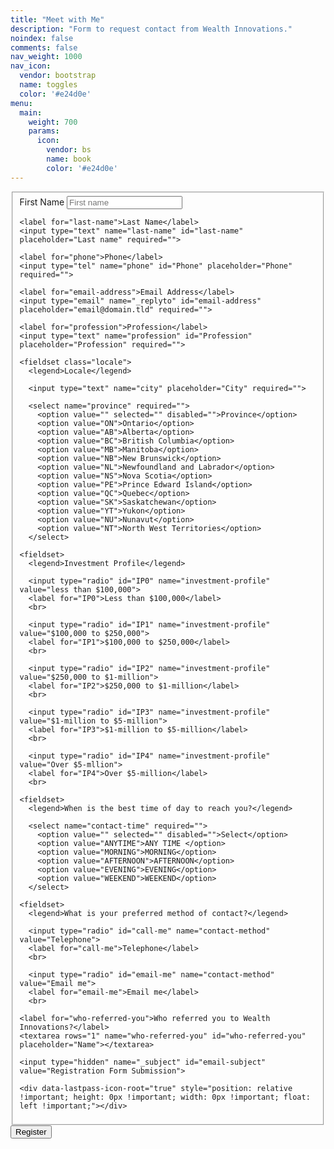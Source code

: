 ```yaml
---
title: "Meet with Me"
description: "Form to request contact from Wealth Innovations."
noindex: false
comments: false
nav_weight: 1000
nav_icon:
  vendor: bootstrap
  name: toggles
  color: '#e24d0e'
menu:
  main:
    weight: 700
    params:
      icon:
        vendor: bs
        name: book
        color: '#e24d0e'  
---
```

<form id="fs-frm" 
  name="registration-form" 
  accept-charset="utf-8"
  action="https://formspree.io/f/xzblplgz" 
  method="post">
  
  <fieldset id="fs-frm-inputs">
    <label for="first-name">First Name</label>
    <input type="text" name="first-name" id="first-name" placeholder="First name" required=""> 
    
    <label for="last-name">Last Name</label>
    <input type="text" name="last-name" id="last-name" placeholder="Last name" required="">
    
    <label for="phone">Phone</label>
    <input type="tel" name="phone" id="Phone" placeholder="Phone" required="">
    
    <label for="email-address">Email Address</label>
    <input type="email" name="_replyto" id="email-address" placeholder="email@domain.tld" required="">
    
    <label for="profession">Profession</label>
    <input type="text" name="profession" id="Profession" placeholder="Profession" required="">
    
    <fieldset class="locale">
      <legend>Locale</legend>
      
      <input type="text" name="city" placeholder="City" required="">
      
      <select name="province" required="">
        <option value="" selected="" disabled="">Province</option>
        <option value="ON">Ontario</option>
        <option value="AB">Alberta</option>
        <option value="BC">British Columbia</option>
        <option value="MB">Manitoba</option>
        <option value="NB">New Brunswick</option>
        <option value="NL">Newfoundland and Labrador</option>
        <option value="NS">Nova Scotia</option>
        <option value="PE">Prince Edward Island</option>
        <option value="QC">Quebec</option>
        <option value="SK">Saskatchewan</option>
        <option value="YT">Yukon</option>
        <option value="NU">Nunavut</option>
        <option value="NT">North West Territories</option>
      </select>
    
    <fieldset>
      <legend>Investment Profile</legend>
      
      <input type="radio" id="IP0" name="investment-profile" value="less than $100,000">
      <label for="IP0">Less than $100,000</label>
      <br>
      
      <input type="radio" id="IP1" name="investment-profile" value="$100,000 to $250,000">
      <label for="IP1">$100,000 to $250,000</label>
      <br>
      
      <input type="radio" id="IP2" name="investment-profile" value="$250,000 to $1-million">
      <label for="IP2">$250,000 to $1-million</label>
      <br>
      
      <input type="radio" id="IP3" name="investment-profile" value="$1-million to $5-million">
      <label for="IP3">$1-million to $5-million</label>
      <br>
      
      <input type="radio" id="IP4" name="investment-profile" value="Over $5-mllion">
      <label for="IP4">Over $5-million</label>
      <br>
      
    <fieldset>
      <legend>When is the best time of day to reach you?</legend>
      
      <select name="contact-time" required="">
        <option value="" selected="" disabled="">Select</option>
        <option value="ANYTIME">ANY TIME </option>
        <option value="MORNING">MORNING</option>
        <option value="AFTERNOON">AFTERNOON</option>
        <option value="EVENING">EVENING</option>
        <option value="WEEKEND">WEEKEND</option>
      </select>
        
    <fieldset>
      <legend>What is your preferred method of contact?</legend>
    
      <input type="radio" id="call-me" name="contact-method" value="Telephone">
      <label for="call-me">Telephone</label>
      <br>
      
      <input type="radio" id="email-me" name="contact-method" value="Email me">
      <label for="email-me">Email me</label>
      <br>
 
    <label for="who-referred-you">Who referred you to Wealth Innovations?</label>
    <textarea rows="1" name="who-referred-you" id="who-referred-you" placeholder="Name"></textarea>
    
    <input type="hidden" name="_subject" id="email-subject" value="Registration Form Submission">
  
    <div data-lastpass-icon-root="true" style="position: relative !important; height: 0px !important; width: 0px !important; float: left !important;"></div>
  </fieldset>
  
  <input type="submit" value="Register">
</form> 
